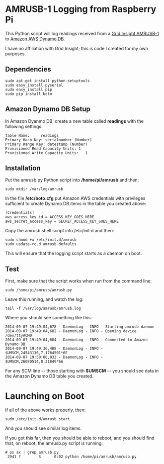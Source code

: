 # AMRUSB-1 Logging from Raspberry Pi

This Python script will log readings received from a [Grid Insight AMRUSB-1 ](http://www.gridinsight.com/products/amrusb-1/)to [Amazon AWS Dynamo DB](http://aws.amazon.com/dynamodb/).

I have no affiliation with Grid Insight; this is code I created for my own purposes.

## Dependencies

	sudo apt-get install python-setuptools
	sudo easy_install pyserial 
	sudo easy_install pip
	sudo pip install boto

## Amazon Dynamo DB Setup

In Amazon Dyanmo DB, create a new table called **readings** with the following settings:

	Table Name: 	readings
	Primary Hash Key: serialnumber (Number)
	Primary Range Key: datestamp (Number) 
	Provisioned Read Capacity Units: 1
	Provisioned Write Capacity Units: 	1

## Installation
  
Put the amrusb.py Python script into **/home/pi/amrusb** and then:
  
	sudo mkdir /var/log/amrusb

In the file **/etc/boto.cfg** put Amazon AWS credentials with privileges sufficient to create Dynamo DB items in the table you created above:

	[Credentials]
	aws_access_key_id = ACCESS_KEY_GOES_HERE
	aws_secret_access_key = SECRET_ACCESS_KEY_GOES_HERE

Copy the amrusb shell script into /etc/init.d and then:

	sudo chmod +x /etc/init.d/amrusb
	sudo update-rc.d amrusb defaults

This will ensure that the logging script starts as a daemon on boot.

## Test

First, make sure that the script works when run from the command line:

	sudo /home/pi/amrusb/amrusb.py
	
Leave this running, and watch the log:

	tail -f /var/log/amrusb/amrusb.log
	
Where you should see something like this:

	2014-09-07 19:49:04,678 - DaemonLog - INFO - Starting amrusb daemon
	2014-09-07 19:49:04,682 - DaemonLog - INFO - Opening device /dev/ttyACM0
	2014-09-07 19:49:04,684 - DaemonLog - INFO - Connected to Amazon Dynamo DB
	2014-09-07 19:49:36,408 - DaemonLog - INFO - $UMSCM,24543136,7,1764501*6E
	2014-09-07 19:50:00,033 - DaemonLog - INFO - $UMSCM,26080514,8,31849*6A

For any SCM line -- those starting with **$UMSCM** -- you should see data in the Amazon Dynamo DB table you created.

# Launching on Boot

If all of the above works properly, then:

	sudo /etc/init.d/amrusb start
	
And you should see similar log items.

If you got this far, then you should be able to reboot, and you should find that, on reboot, the amrusb.py script is running:

	# ps ax | grep amrusb.py
	 2941 ?        S      0:02 python /home/pi/amrusb/amrusb.py
